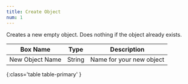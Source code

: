 ```yaml
---
title: Create Object
num: 1
---
```


Creates a new empty object. Does nothing if the object already exists. 

| Box Name | Type | Description | 
|-------|--------|--------|
|New Object Name |String|Name for your new object
{:class='table table-primary' }















